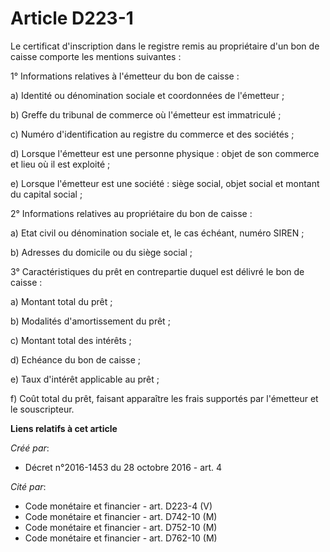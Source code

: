 # Article D223-1

Le certificat d'inscription dans le registre remis au propriétaire d'un bon de caisse comporte les mentions suivantes :

1° Informations relatives à l'émetteur du bon de caisse :

a) Identité ou dénomination sociale et coordonnées de l'émetteur ;

b) Greffe du tribunal de commerce où l'émetteur est immatriculé ;

c) Numéro d'identification au registre du commerce et des sociétés ;

d) Lorsque l'émetteur est une personne physique : objet de son commerce et lieu où il est exploité ;

e) Lorsque l'émetteur est une société : siège social, objet social et montant du capital social ;

2° Informations relatives au propriétaire du bon de caisse :

a) Etat civil ou dénomination sociale et, le cas échéant, numéro SIREN ;

b) Adresses du domicile ou du siège social ;

3° Caractéristiques du prêt en contrepartie duquel est délivré le bon de caisse :

a) Montant total du prêt ;

b) Modalités d'amortissement du prêt ;

c) Montant total des intérêts ;

d) Echéance du bon de caisse ;

e) Taux d'intérêt applicable au prêt ;

f) Coût total du prêt, faisant apparaître les frais supportés par l'émetteur et le souscripteur.

**Liens relatifs à cet article**

_Créé par_:

  - Décret n°2016-1453 du 28 octobre 2016 - art. 4

_Cité par_:

  - Code monétaire et financier - art. D223-4 (V)
  - Code monétaire et financier - art. D742-10 (M)
  - Code monétaire et financier - art. D752-10 (M)
  - Code monétaire et financier - art. D762-10 (M)
